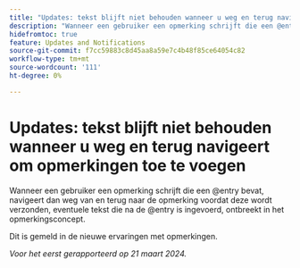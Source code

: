 ```yaml
---
title: "Updates: tekst blijft niet behouden wanneer u weg en terug navigeert om opmerkingen toe te voegen"
description: "Wanneer een gebruiker een opmerking schrijft die een @entry bevat, navigeert dan weg van en terug naar de opmerking voordat deze wordt verzonden, eventuele tekst die is ingevoerd na de @entry ontbreekt in het opmerkingsconcept."
hidefromtoc: true
feature: Updates and Notifications
source-git-commit: f7cc59883c8d45aa8a59e7c4b48f85ce64054c82
workflow-type: tm+mt
source-wordcount: '111'
ht-degree: 0%

---
```



# Updates: tekst blijft niet behouden wanneer u weg en terug navigeert om opmerkingen toe te voegen

Wanneer een gebruiker een opmerking schrijft die een @entry bevat, navigeert dan weg van en terug naar de opmerking voordat deze wordt verzonden, eventuele tekst die na de @entry is ingevoerd, ontbreekt in het opmerkingsconcept.

Dit is gemeld in de nieuwe ervaringen met opmerkingen.

_Voor het eerst gerapporteerd op 21 maart 2024._
